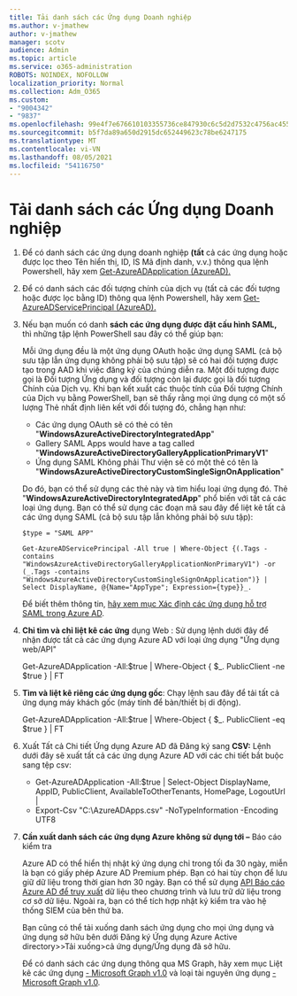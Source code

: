 ```yaml
---
title: Tải danh sách các Ứng dụng Doanh nghiệp
ms.author: v-jmathew
author: v-jmathew
manager: scotv
audience: Admin
ms.topic: article
ms.service: o365-administration
ROBOTS: NOINDEX, NOFOLLOW
localization_priority: Normal
ms.collection: Adm_O365
ms.custom:
- "9004342"
- "9837"
ms.openlocfilehash: 99e4f7e676610103355736ce847930c6c5d2d7532c4756ac4551a8d9b3020176
ms.sourcegitcommit: b5f7da89a650d2915dc652449623c78be6247175
ms.translationtype: MT
ms.contentlocale: vi-VN
ms.lasthandoff: 08/05/2021
ms.locfileid: "54116750"
---
```

# <a name="get-a-list-of-enterprise-applications"></a>Tải danh sách các Ứng dụng Doanh nghiệp

1. Để có danh sách các ứng dụng doanh nghiệp **(tất** cả các ứng dụng hoặc được lọc theo Tên hiển thị, ID, IS Mã định danh, v.v.) thông qua lệnh Powershell, hãy xem [Get-AzureADApplication (AzureAD).](https://docs.microsoft.com/powershell/module/azuread/get-azureadapplication)
2. Để có danh sách các đối tượng chính của dịch vụ (tất cả các đối tượng hoặc được lọc bằng ID) thông qua lệnh Powershell, hãy xem [Get-AzureADServicePrincipal (AzureAD).](https://docs.microsoft.com/powershell/module/azuread/get-azureadserviceprincipal)
3. Nếu bạn muốn có danh **sách các ứng dụng được đặt cấu hình SAML,** thì những tập lệnh PowerShell sau đây có thể giúp bạn:

    Mỗi ứng dụng đều là một ứng dụng OAuth hoặc ứng dụng SAML (cả bộ sưu tập lẫn ứng dụng không phải bộ sưu tập) sẽ có hai đối tượng được tạo trong AAD khi việc đăng ký của chúng diễn ra. Một đối tượng được gọi là Đối tượng Ứng dụng và đối tượng còn lại được gọi là đối tượng Chính của Dịch vụ. Khi bạn kết xuất các thuộc tính của Đối tượng Chính của Dịch vụ bằng PowerShell, bạn sẽ thấy rằng mọi ứng dụng có một số lượng Thẻ nhất định liên kết với đối tượng đó, chẳng hạn như:

    - Các ứng dụng OAuth sẽ có thẻ có tên "**WindowsAzureActiveDirectoryIntegratedApp**"
    - Gallery SAML Apps would have a tag called "**WindowsAzureActiveDirectoryGalleryApplicationPrimaryV1**"
    - Ứng dụng SAML Không phải Thư viện sẽ có một thẻ có tên là "**WindowsAzureActiveDirectoryCustomSingleSignOnApplication**"

    Do đó, bạn có thể sử dụng các thẻ này và tìm hiểu loại ứng dụng đó. Thẻ "**WindowsAzureActiveDirectoryIntegratedApp**" phổ biến với tất cả các loại ứng dụng. Bạn có thể sử dụng các đoạn mã sau đây để liệt kê tất cả các ứng dụng SAML (cả bộ sưu tập lẫn không phải bộ sưu tập):

    `$type = "SAML APP"`

    `Get-AzureADServicePrincipal -All true | Where-Object {(.Tags -contains "WindowsAzureActiveDirectoryGalleryApplicationNonPrimaryV1") -or (_.Tags -contains "WindowsAzureActiveDirectoryCustomSingleSignOnApplication")} | Select DisplayName, @{Name="AppType"; Expression={type}}_.`

    Để biết thêm thông tin, [hãy xem mục Xác định các ứng dụng hỗ trợ SAML trong Azure AD](https://docs.microsoft.com/answers/questions/24259/identify-saml-enabled-apps-in-azure-ad.html).

4. **Chỉ tìm và chỉ liệt kê các ứng** dụng Web : Sử dụng lệnh dưới đây để nhận được tất cả các ứng dụng Azure AD với loại ứng dụng "Ứng dụng web/API"

    Get-AzureADApplication -All:$true | Where-Object { $_. PublicClient -ne $true } | FT
5. **Tìm và liệt kê riêng các ứng dụng gốc**: Chạy lệnh sau đây để tải tất cả ứng dụng máy khách gốc (máy tính để bàn/thiết bị di động).

    Get-AzureADApplication -All:$true | Where-Object { $_. PublicClient -eq $true } | FT
6. Xuất Tất cả Chi tiết Ứng dụng Azure AD đã Đăng ký sang **CSV:** Lệnh dưới đây sẽ xuất tất cả các ứng dụng Azure AD với các chi tiết bắt buộc sang tệp csv:

    - Get-AzureADApplication -All:$true | Select-Object DisplayName, AppID, PublicClient, AvailableToOtherTenants, HomePage, LogoutUrl |
    - Export-Csv "C:\AzureADApps.csv" -NoTypeInformation -Encoding UTF8

7. **Cần xuất danh sách các ứng dụng Azure không sử dụng tới –** Báo cáo kiểm tra

    Azure AD có thể hiển thị nhật ký ứng dụng chỉ trong tối đa 30 ngày, miễn là bạn có giấy phép Azure AD Premium phép.
    Bạn có hai tùy chọn để lưu giữ dữ liệu trong thời gian hơn 30 ngày. Bạn có thể sử dụng [API Báo cáo Azure AD để truy xuất](https://docs.microsoft.com/azure/active-directory/reports-monitoring/concept-reporting-api) dữ liệu theo chương trình và lưu trữ dữ liệu trong cơ sở dữ liệu. Ngoài ra, bạn có thể tích hợp nhật ký kiểm tra vào hệ thống SIEM của bên thứ ba.

    Bạn cũng có thể tải xuống danh sách ứng dụng cho mọi ứng dụng và ứng dụng sở hữu bên dưới Đăng ký Ứng dụng Azure Active directory>>Tải xuống>cả ứng dụng/Ứng dụng đã sở hữu.

    Để có danh sách các ứng dụng thông qua MS Graph, hãy xem mục Liệt kê các ứng dụng [- Microsoft Graph v1.0](https://docs.microsoft.com/graph/api/application-list) và loại tài nguyên ứng dụng [- Microsoft Graph v1.0](https://docs.microsoft.com/graph/api/resources/application).
